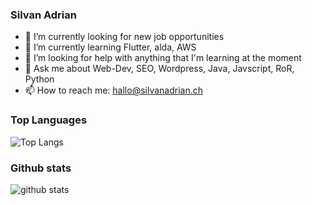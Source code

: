 ### Silvan Adrian

- 🔭 I’m currently looking for new job opportunities
- 🌱 I’m currently learning Flutter, alda, AWS
- 🤔 I’m looking for help with anything that I'm learning at the moment
- 💬 Ask me about Web-Dev, SEO, Wordpress, Java, Javscript, RoR, Python
- 📫 How to reach me: hallo@silvanadrian.ch

### Top Languages
![Top Langs](https://github-readme-stats.vercel.app/api/top-langs/?username=silvanadrian)

### Github stats
![github stats](https://github-readme-stats.vercel.app/api?username=silvanadrian&show_icons=true)
<!--
**silvanadrian/silvanadrian** is a ✨ _special_ ✨ repository because its `README.md` (this file) appears on your GitHub profile.

Here are some ideas to get you started:

- 🔭 I’m currently working on ...
- 🌱 I’m currently learning ...
- 👯 I’m looking to collaborate on ...
- 🤔 I’m looking for help with ...
- 💬 Ask me about ...
- 📫 How to reach me: ...
- 😄 Pronouns: ...
- ⚡ Fun fact: ...
-->
